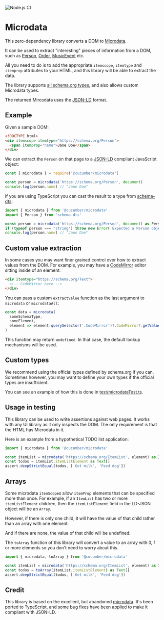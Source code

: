 ![Node.js CI](https://github.com/cucumber/microdata/workflows/Node.js%20CI/badge.svg)

# Microdata

This zero-dependency library converts a DOM to [Microdata](https://html.spec.whatwg.org/multipage/microdata.html).

It can be used to extract "interesting" pieces of information from a DOM, such as [Person](https://schema.org/Person),
[Order](https://schema.org/Order), [MusicEvent](https://schema.org/MusicEvent) etc.
 
All you need to do is to add the appropriate `itemscope`, `itemtype` and `itemprop` attributes to your HTML, and this library
will be able to extract the data.

The library supports [all schema.org types](https://schema.org/docs/full.html), and also allows custom Microdata types.

The returned Mircodata uses the [JSON-LD](https://json-ld.org/) format.

## Example

Given a sample DOM:

```html
<!DOCTYPE html>
<div itemscope itemtype="https://schema.org/Person">
  <span itemprop="name">Jane Doe</span>
</div>
```

We can extract the `Person` on that page to a [JSON-LD](https://json-ld.org/) compliant JavaScript object:

```javascript
const { microdata } = require('@cucumber/microdata')

const person = microdata('https://schema.org/Person', document)
console.log(person.name) // "Jane Doe"
```

If you are using TypeScript you can cast the result to a type from [schema-dts](https://github.com/google/schema-dts):

```typescript
import { microdata } from '@cucumber/microdata'
import { Person } from 'schema-dts'

const person = microdata('https://schema.org/Person', document) as Person
if (typeof person === 'string') throw new Error('Expected a Person object')
console.log(person.name) // "Jane Doe"
```

## Custom value extraction

In some cases you may want finer grained control over how to extract values from the DOM. For example,
you may have a [CodeMirror](https://codemirror.net/) editor sitting inside of an element:

```html
<div itemtype="https://schema.org/Text">
  <!-- CodeMirror here -->
</div>
``` 

You can pass a custom `extractValue` function as the last argument to `microdata` or `microdataAll`:

```typescript
const data = microdata(
  someSchemaType, 
  someElement,
  element => element.querySelector('.CodeMirror')?.CodeMirror?.getValue()
)
```

This function may return `undefined`. In that case, the default lookup mechanisms will be used.

## Custom types

We recommend using the official types defined by schema.org if you can. Sometimes however, you may want to
define your own types if the official types are insufficient.

You can see an example of how this is done in [test/microdataTest.ts](test/microdataTest.ts).

## Usage in testing

This library can be used to write assertions against web pages.
It works with any UI library as it only inspects the DOM. The only requirement
is that the HTML has Microdata in it.

Here is an example from a hypothetical TODO list application:

```typescript
import { microdata } from '@cucumber/microdata'

const itemList = microdata('https://schema.org/ItemList', element) as ItemList
const todos = itemList.itemListElement as Text[]
assert.deepStrictEqual(todos, ['Get milk', 'Feed dog'])
```

## Arrays

Some microdata `itemScope`s allow `itemProp` elements that can be specified more than once.
For example, if an `ItemList` has two or more `itemListElement` children, then the `itemListElement`
field in the LD-JSON object will be an `Array`.

However, if there is only one child, it will have the value of that child rather than an array with one element.

And if there are none, the value of that child will be undefined.

The `toArray` function of this library will convert a value to an array with 0, 1 or more elements so you
don't need to worry about this.

```typescript
import { microdata, toArray } from '@cucumber/microdata'

const itemList = microdata('https://schema.org/ItemList', element) as ItemList
const todos = toArray(itemList.itemListElement) as Text[]
assert.deepStrictEqual(todos, ['Get milk', 'Feed dog'])
```

## Credit

This library is based on the excellent, but abandoned [microdata](https://github.com/nathan7/microdata). It's been ported to TypeScript, and some bug fixes have
been applied to make it compliant with JSON-LD.
